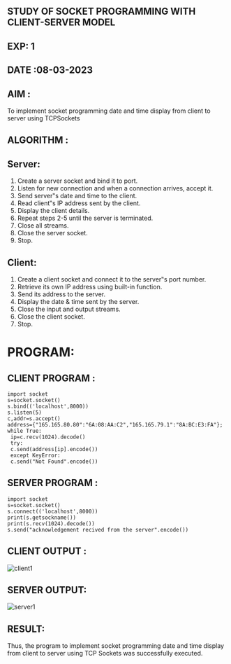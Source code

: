 ## STUDY OF SOCKET PROGRAMMING WITH CLIENT-SERVER MODEL
## EXP: 1
## DATE :08-03-2023
## AIM :
To implement socket programming date and time display from client to
server using TCPSockets
## ALGORITHM :
## Server:
1. Create a server socket and bind it to port.
2. Listen for new connection and when a connection arrives, accept it.
3. Send server‟s date and time to the client.
4. Read client‟s IP address sent by the client.
5. Display the client details.
6. Repeat steps 2-5 until the server is terminated.
7. Close all streams.
8. Close the server socket.
9. Stop.
## Client:
1. Create a client socket and connect it to the server‟s port number.
2. Retrieve its own IP address using built-in function.
3. Send its address to the server.
4. Display the date & time sent by the server.
5. Close the input and output streams.
6. Close the client socket.
7. Stop.
# PROGRAM:
## CLIENT PROGRAM :
```
import socket
s=socket.socket()
s.bind(('localhost',8000))
s.listen(5)
c,addr=s.accept()
address={"165.165.80.80":"6A:08:AA:C2","165.165.79.1":"8A:BC:E3:FA"};
while True:
 ip=c.recv(1024).decode()
 try:
 c.send(address[ip].encode())
 except KeyError:
 c.send("Not Found".encode())
```

## SERVER PROGRAM :
```
import socket
s=socket.socket()
s.connect(('localhost',8000))
print(s.getsockname())
print(s.recv(1024).decode())
s.send("acknowledgement recived from the server".encode())

``` 

## CLIENT OUTPUT :
![client1](https://github.com/ShakthiSundar-K/19CS406-EX-1/assets/128116143/b4e07293-6e36-40f5-b942-121d0b615b9e)

## SERVER OUTPUT:
![server1](https://github.com/ShakthiSundar-K/19CS406-EX-1/assets/128116143/55c5690c-c5e4-49f8-b71b-9902cd4c3f9f)

## RESULT:
Thus, the program to implement socket programming date and time display from client to 
server using TCP Sockets was successfully executed.

